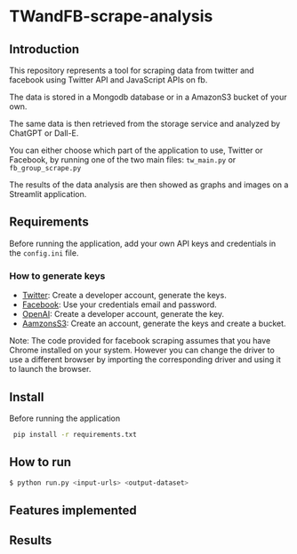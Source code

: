 # TWandFB-scrape-analysis

## Introduction
This repository represents a tool for scraping data from twitter and facebook using Twitter API and JavaScript APIs on fb.

The data is stored in a Mongodb database or in a AmazonS3 bucket of your own. 

The same data is then retrieved from the storage service and analyzed by ChatGPT or Dall-E.

You can either choose which part of the application to use, Twitter or Facebook, by running one of the two main files: 
```tw_main.py``` or ```fb_group_scrape.py```

The results of the data analysis are then showed as graphs and images on a Streamlit application.


## Requirements
Before running the application, add your own API keys and credentials in the ```config.ini``` file.

### How to generate keys

- [Twitter](https://developer.twitter.com/en/docs/twitter-api/getting-started/getting-access-to-the-twitter-api): Create a developer account, generate the keys.
- [Facebook](https://www.facebook.com/login/): Use your credentials email and password.
- [OpenAI](https://platform.openai.com/signup): Create a developer account, generate the key.
- [AamzonsS3](https://docs.aws.amazon.com/general/latest/gr/aws-sec-cred-types.html): Create an account, generate the keys and create a bucket.

Note: The code provided for facebook scraping assumes that you have Chrome installed on your system.
However you can change the driver to use a different browser by importing the corresponding driver and using it to launch the browser.

## Install
 Before running the application
 
```bash
 pip install -r requirements.txt
```

## How to run



```bash
$ python run.py <input-urls> <output-dataset>
```

## Features implemented

## Results


